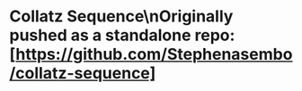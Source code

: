 # Collatz Sequence\nOriginally pushed as a standalone repo: [https://github.com/Stephenasembo/collatz-sequence]
